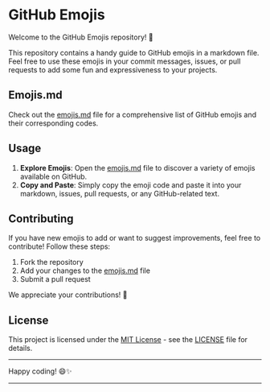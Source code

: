 # GitHub Emojis 

Welcome to the GitHub Emojis repository! 🎉

This repository contains a handy guide to GitHub emojis in a markdown file. Feel free to use these emojis in your commit messages, issues, or pull requests to add some fun and expressiveness to your projects.

## Emojis.md

Check out the [emojis.md](https://github.com/neerajcodes888/Emojis-for-Github/blob/main/Emojis.md) file for a comprehensive list of GitHub emojis and their corresponding codes.

## Usage

1. **Explore Emojis**: Open the [emojis.md](https://github.com/neerajcodes888/Emojis-for-Github/blob/main/Emojis.md) file to discover a variety of emojis available on GitHub.
2. **Copy and Paste**: Simply copy the emoji code and paste it into your markdown, issues, pull requests, or any GitHub-related text.

## Contributing

If you have new emojis to add or want to suggest improvements, feel free to contribute! Follow these steps:

1. Fork the repository
2. Add your changes to the [emojis.md](https://github.com/neerajcodes888/Emojis-for-Github/blob/main/Emojis.md) file
3. Submit a pull request

We appreciate your contributions! 🚀

## License

This project is licensed under the [MIT License](https://github.com/neerajcodes888/Emojis-for-Github/tree/main?tab=MIT-1-ov-file) - see the [LICENSE](https://github.com/neerajcodes888/Emojis-for-Github/tree/main?tab=MIT-1-ov-file) file for details.

---

Happy coding! 😄✨
****
